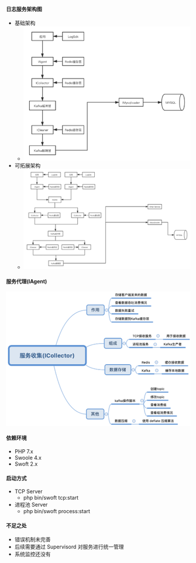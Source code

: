 #### 日志服务架构图
- 基础架构
  - ![基础架构](./docs/日志服务架构图_1.png)
- 可拓展架构
  - ![可拓展架构](./docs/日志服务架构图_2.png)

#### 服务代理(IAgent)
![服务代理](./docs/ICollector_1.png)

#### 依赖环境
- PHP 7.x
- Swoole 4.x
- Swoft 2.x

#### 启动方式
- TCP Server
  - php bin/swoft tcp:start
- 进程池 Server
  - php bin/swoft process:start
  
#### 不足之处
- 错误机制未完善
- 后续需要通过 Supervisord 对服务进行统一管理
- 系统监控还没有